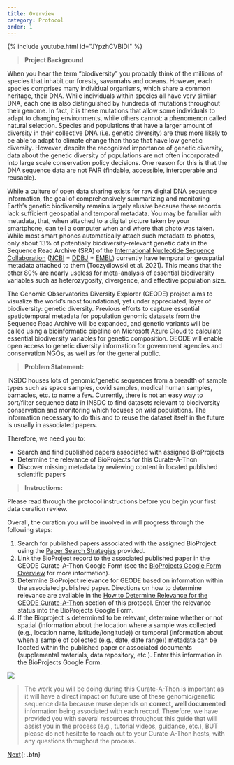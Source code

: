 ```yaml
---
title: Overview
category: Protocol
order: 1
---
```


{% include youtube.html id="JYpzhCVBIDI" %}

> **Project Background**

When you hear the term “biodiversity” you probably think of the millions of species that  inhabit our forests, savannahs and oceans. However, each species comprises many individual organisms, which share a common heritage, their DNA. While individuals within species all have very similar DNA, each one is also distinguished by hundreds of mutations throughout their genome. In fact, it is these mutations that allow some individuals to adapt to changing environments, while others cannot: a phenomenon called natural selection. Species and populations that have a larger amount of diversity in their collective DNA (i.e. genetic diversity) are thus more likely to be able to adapt to climate change than those that have low genetic diversity. However, despite the recognized importance of genetic diversity, data about the genetic diversity of populations are not often incorporated into large scale conservation policy decisions. One reason for this is that the DNA sequence data are not FAIR (findable, accessible, interoperable and reusable).

While a culture of open data sharing exists for raw digital DNA sequence information, the goal of comprehensively summarizing and monitoring Earth’s genetic biodiversity remains largely elusive because these records lack sufficient geospatial and temporal metadata. You may be familiar with metadata, that, when attached to a digital picture taken by your smartphone, can tell a computer when and where that photo was taken. While most smart phones automatically attach such metadata to photos, only about 13% of potentially biodiversity-relevant genetic data in the Sequence Read Archive (SRA) of the [International Nucleotide Sequence Collaboration](https://www.insdc.org) ([NCBI](https://www.ncbi.nlm.nih.gov/sra/) + [DDBJ](https://www.ddbj.nig.ac.jp/dra/index-e.html) + [EMBL](https://www.ebi.ac.uk/ena/browser/home)) currently have temporal or geospatial metadata attached to them (Toczydlowski et al. 2021). This means that the other 80% are nearly useless for meta-analysis of essential biodiversity variables such as heterozygosity, divergence, and effective population size.

The Genomic Observatories Diversity Explorer (GEODE) project aims to visualize the world’s most foundational, yet under appreciated, layer of biodiversity: genetic diversity. Previous efforts to capture essential spatiotemporal metadata for population genomic datasets from the Sequence Read Archive will be expanded, and genetic variants will be called using a bioinformatic pipeline on Microsoft Azure Cloud to calculate essential biodiversity variables for genetic composition. GEODE will enable open access to genetic diversity information for government agencies and conservation NGOs, as well as for the general public.

> **Problem Statement:**

INSDC houses lots of genomic/genetic sequences from a breadth of sample types such as space samples, covid samples, medical human samples, barnacles, etc. to name a few. Currently, there is not an easy way to sort/filter sequence data in INSDC to find datasets relevant to biodiversity conservation and monitoring which focuses on wild populations. The information necessary to do this and to reuse the dataset itself in the future is usually in associated papers.

Therefore, we need you to:
 - Search and find published papers associated with assigned BioProjects
 - Determine the relevance of BioProjects for this Curate-A-Thon
 - Discover missing metadata by reviewing content in located published scientific papers

> **Instructions:**

Please read through the protocol instructions before you begin your first data curation review.

Overall, the curation you will be involved in will progress through the following steps:
1. Search for published papers associated with the assigned BioProject using the [Paper Search Strategies](https://bdezray.github.io/Geode-Curate-A-Thon/Protocol/Paper%20Search%20Strategies/) provided.
2. Link the BioProject record to the associated published paper in the GEODE Curate-A-Thon Google Form (see the [BioProjects Google Form Overview](https://bdezray.github.io/Geode-Curate-A-Thon/Protocol/BioProjects%20Google%20Form/) for more information).
3. Determine BioProject relevance for GEODE based on information within the associated published paper. Directions on how to determine relevance are available in the [How to Determine Relevance for the GEODE Curate-A-Thon](https://bdezray.github.io/Geode-Curate-A-Thon/Protocol/How%20To%20Determine%20Relevance%20for%20the%20GEODE%20Curate-A-Thon/) section of this protocol. Enter the relevance status into the BioProjects Google Form.
4. If the Bioproject is determined to be relevant, determine whether or not spatial (information about the location where a sample was collected (e.g., location name, latitude/longitude)) or temporal (information about when a sample of collected (e.g., date, date range)) metadata can be located within the published paper or associated documents (supplemental materials, data repository, etc.). Enter this information in the BioProjects Google Form.

![](https://bdezray.github.io/Geode-Curate-A-Thon/images/GEODECurate-A-ThonWorkflow2.png)

>The work you will be doing during this Curate-A-Thon is important as it will have a direct impact on future use of these genomic/genetic sequence data because reuse depends on **correct, well documented** information being associated with each record. Therefore, we have provided you with several resources throughout this guide that will assist you in the process (e.g., tutorial videos, guidance, etc.), BUT please do not hesitate to reach out to your Curate-A-Thon hosts, with any questions throughout the process.


[Next](https://bdezray.github.io/Geode-Curate-A-Thon/Protocol/Paper%20Search%20Strategies/){: .btn}
